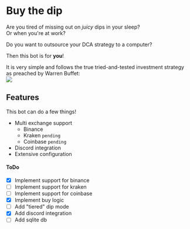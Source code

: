 # Buy the dip
Are you tired of missing out on *juicy* dips in your sleep?  
Or when you're at work?

Do you want to outsource your DCA strategy to a computer?

Then this bot is for **you**!  

It is very simple and follows the true tried-and-tested investment strategy as preached by Warren Buffet:  
![](https://i.imgur.com/olZZatY.png)

## Features
This bot can do a few things!
 - Multi exchange support
    - Binance
    - Kraken `pending` 
    - Coinbase `pending`
 - Discord integration
 - Extensive configuration
  
#### ToDo
- [X] Implement support for binance
- [ ] Implement support for kraken
- [ ] Implement support for coinbase
- [X] Implement buy logic
- [ ] Add "tiered" dip mode
- [X] Add discord integration
- [ ] Add sqlite db
